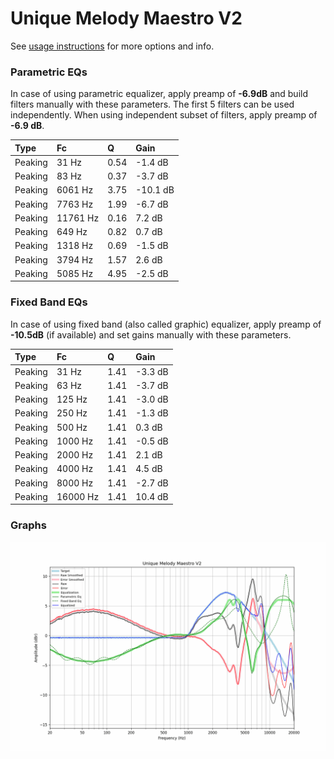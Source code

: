 # Unique Melody Maestro V2
See [usage instructions](https://github.com/jaakkopasanen/AutoEq#usage) for more options and info.

### Parametric EQs
In case of using parametric equalizer, apply preamp of **-6.9dB** and build filters manually
with these parameters. The first 5 filters can be used independently.
When using independent subset of filters, apply preamp of **-6.9 dB**.

| Type    | Fc       |    Q | Gain     |
|:--------|:---------|:-----|:---------|
| Peaking | 31 Hz    | 0.54 | -1.4 dB  |
| Peaking | 83 Hz    | 0.37 | -3.7 dB  |
| Peaking | 6061 Hz  | 3.75 | -10.1 dB |
| Peaking | 7763 Hz  | 1.99 | -6.7 dB  |
| Peaking | 11761 Hz | 0.16 | 7.2 dB   |
| Peaking | 649 Hz   | 0.82 | 0.7 dB   |
| Peaking | 1318 Hz  | 0.69 | -1.5 dB  |
| Peaking | 3794 Hz  | 1.57 | 2.6 dB   |
| Peaking | 5085 Hz  | 4.95 | -2.5 dB  |

### Fixed Band EQs
In case of using fixed band (also called graphic) equalizer, apply preamp of **-10.5dB**
(if available) and set gains manually with these parameters.

| Type    | Fc       |    Q | Gain    |
|:--------|:---------|:-----|:--------|
| Peaking | 31 Hz    | 1.41 | -3.3 dB |
| Peaking | 63 Hz    | 1.41 | -3.7 dB |
| Peaking | 125 Hz   | 1.41 | -3.0 dB |
| Peaking | 250 Hz   | 1.41 | -1.3 dB |
| Peaking | 500 Hz   | 1.41 | 0.3 dB  |
| Peaking | 1000 Hz  | 1.41 | -0.5 dB |
| Peaking | 2000 Hz  | 1.41 | 2.1 dB  |
| Peaking | 4000 Hz  | 1.41 | 4.5 dB  |
| Peaking | 8000 Hz  | 1.41 | -2.7 dB |
| Peaking | 16000 Hz | 1.41 | 10.4 dB |

### Graphs
![](./Unique%20Melody%20Maestro%20V2.png)